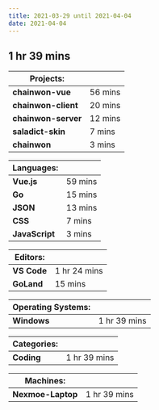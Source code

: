 ```yaml
---
title: 2021-03-29 until 2021-04-04
date: 2021-04-04
---
```


## 1 hr 39 mins

| Projects:           |          |
| ------------------- | -------- |
| **chainwon-vue**    | 56  mins |
| **chainwon-client** | 20  mins |
| **chainwon-server** | 12  mins |
| **saladict-skin**   | 7  mins  |
| **chainwon**        | 3  mins  |

 

| Languages:     |          |
| -------------- | -------- |
| **Vue.js**     | 59  mins |
| **Go**         | 15  mins |
| **JSON**       | 13  mins |
| **CSS**        | 7  mins  |
| **JavaScript** | 3  mins  |

 

| Editors:    |               |
| ----------- | ------------- |
| **VS Code** | 1  hr 24 mins |
| **GoLand**  | 15  mins      |

 

| Operating   Systems: |               |
| -------------------- | ------------- |
| **Windows**          | 1  hr 39 mins |

 

| Categories: |               |
| ----------- | ------------- |
| **Coding**  | 1  hr 39 mins |

 

| Machines:         |               |
| ----------------- | ------------- |
| **Nexmoe-Laptop** | 1  hr 39 mins |